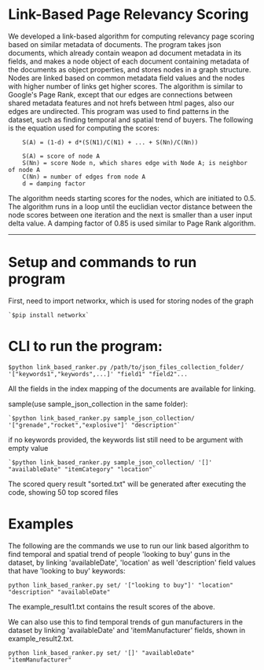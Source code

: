Link-Based Page Relevancy Scoring
=================================

We developed a link-based algorithm for computing relevancy page scoring based on similar metadata of documents. The program takes json documents, which
already contain weapon ad document metadata in its fields, and makes a node object of each document containing metadata of the documents as object properties, and stores nodes in a graph structure. Nodes are linked based on common metadata field values and the nodes with higher number of links get higher scores. The algorithm is similar to Google's Page Rank, 
except that our edges are connections between shared metadata features and not hrefs between html pages, also our edges are undirected. 
This program was used to find patterns in the dataset, such as finding temporal and spatial trend of buyers.
The following is the equation used for computing the scores:

```
	S(A) = (1-d) + d*(S(N1)/C(N1) + ... + S(Nn)/C(Nn))

	S(A) = score of node A
	S(Nn) = score Node n, which shares edge with Node A; is neighbor of node A
	C(Nn) = number of edges from node A
	d = damping factor

```

The algorithm needs starting scores for the nodes, which are initiated to 0.5. The algorithm runs in a loop until the euclidian vector distance between the
node scores between one iteration and the next is smaller than a user input delta value. A damping factor of 0.85 is used similar to Page Rank algorithm.

------------------------------------------------------------------------------------------------------

Setup and commands to run program
=================================

First, need to import networkx, which is used for storing nodes of the graph

	`$pip install networkx`

CLI to run the program:
======================

`$python link_based_ranker.py /path/to/json_files_collection_folder/ '["keywords1","keywords",...]' "field1" "field2"... `

All the fields in the index mapping of the documents are available for linking.

sample(use sample_json_collection in the same folder): 

	`$python link_based_ranker.py sample_json_collection/ '["grenade","rocket","explosive"]' "description"`

if no keywords provided, the keywords list still need to be argument with empty value

	`$python link_based_ranker.py sample_json_collection/ '[]' "availableDate" "itemCategory" "location"`

The scored query result "sorted.txt" will be generated after executing the code, showing 50 top scored files 

Examples
========

The following are the commands we use to run our link based algorithm to find temporal and spatial trend of people 'looking to buy' guns in the dataset, by linking 'availableDate', 'location' as well 'description' field values that have 'looking to buy' keywords:

`python link_based_ranker.py set/ '["looking to buy"]' "location" "description" "availableDate"`

The example_result1.txt contains the result scores of the above.

We can also use this to find temporal trends of gun manufacturers in the dataset by linking 'availableDate' and 'itemManufacturer' fields, shown in example_result2.txt.

`python link_based_ranker.py set/ '[]' "availableDate" "itemManufacturer"`



